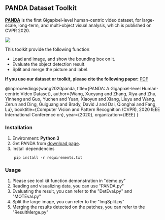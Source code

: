 ## PANDA Dataset Toolkit

[**PANDA**](http://www.panda-dataset.com/) is the first Gigapixel-level human-centric video dataset, for large-scale, long-term, and multi-object visual analysis, which is published on CVPR 2020. 

![](PANDA-teaser.gif)



This toolkit provide the following function:

- Load and image, and show the bounding box on it.
- Evaluate the object detection result.
- Split and merge the picture and label.



**If you use our dataset or toolkit, please cite the following paper:** [PDF](http://openaccess.thecvf.com/content_CVPR_2020/papers/Wang_PANDA_A_Gigapixel-Level_Human-Centric_Video_Dataset_CVPR_2020_paper.pdf) 

@inproceedings{wang2020panda, title={PANDA: A Gigapixel-level Human-centric Video Dataset}, author={Wang, Xueyang and Zhang, Xiya and Zhu, Yinheng and Guo, Yuchen and Yuan, Xiaoyun and Xiang, Liuyu and Wang, Zerun and Ding, Guiguang and Brady, David J and Dai, Qionghai and Fang, Lu}, booktitle={Computer Vision and Pattern Recognition (CVPR), 2020 IEEE International Conference on}, year={2020}, organization={IEEE} }




### Installation
1. Environment: **Python 3**
2. Get PANDA from [download page](http://www.panda-dataset.com/Download.html).
3. Install dependencies
```
    pip install -r requirements.txt
```


### Usage

1. Please see tool kit function demonstration in "demo.py"
2. Reading and visualizing data, you can use "PANDA.py"
3. Evaluating the result, you can refer to the "DetEval.py" and "MOTEval.py" 
4. Split the large image, you can refer to the "ImgSplit.py"
5. Merging the results detected on the patches, you can refer to the "ResultMerge.py"

